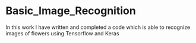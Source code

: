 # Basic_Image_Recognition
In this work I have written and completed a code which is able to recognize images of flowers using Tensorflow and Keras
